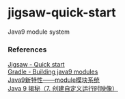 # jigsaw-quick-start
Java9 module system

### References
[Jigsaw - Quick start](http://openjdk.java.net/projects/jigsaw/quick-start)    
[Gradle - Building java9 modules](https://guides.gradle.org/building-java-9-modules/)    
[Java9新特性——module模块系统](http://blog.csdn.net/54powerman/article/details/78091989?locationNum=10&fps=1)    
[Java 9 揭秘（7. 创建自定义运行时映像）](https://www.cnblogs.com/IcanFixIt/p/7110790.html?utm_source=debugrun&utm_medium=referral)
